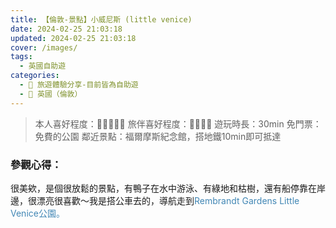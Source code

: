 ```yaml
---
title: 【倫敦-景點】小威尼斯 (little venice)
date: 2024-02-25 21:03:18
updated: 2024-02-25 21:03:18
cover: /images/
tags:
  - 英國自助遊
categories: 
  - 🌴 旅遊體驗分享-目前皆為自助遊
  - 🥥 英國（倫敦） 
---
```

>	本人喜好程度：🌝🌝🌝🌝🌝 旅伴喜好程度：🌝🌝🌝🌝
>	遊玩時長：30min
>	免門票：免費的公園
>	鄰近景點：福爾摩斯紀念館，搭地鐵10min即可抵達

<!-- more -->

### 參觀心得：
很美欸，是個很放鬆的景點，有鴨子在水中游泳、有綠地和枯樹，還有船停靠在岸邊，很漂亮很喜歡～我是搭公車去的，導航走到<font color=#4287B5>Rembrandt Gardens Little Venice公園。</font> 
